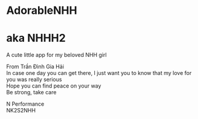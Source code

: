# AdorableNHH
# aka NHHH2
A cute little app for my beloved NHH girl 

From Trần Đình Gia Hải <br />
In case one day you can get there, I just want you to know that my love for you was really serious <br />
Hope you can find peace on your way <br />
Be strong, take care <br />

N Performance <br />
NK2S2NHH
